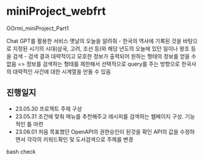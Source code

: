 # miniProject_webfrt
OOrmi_miniProject_Part1

Chat GPT를 활용한 서비스
옛날의 오늘을 알려줘
     - 한국의 역사에 기록된 것을 바탕으로 지정된 시기의 시대(삼국, 고려, 조선 등)와 해당 년도의 오늘에 있던 일이나 왕조 등을 검색
     - 검색 결과 대략적이고 모호한 정보가 출력되어 원하는 형태의 정보를 얻을 수 없음
     => 정보를 검색하는 형태를 제한해서 선택적으로 query를 주는 방향으로 한국사의 대략적인 사건에 대한 시계열을 만들 수 있음

## 진행일지
 - 23.05.30 프로젝트 주제 구상
 - 23.05.31 조건에 맞춰 메뉴를 추천해주고 레시피를 검색하는 웹페이지 구상. 기능적인 틀 마련
 - 23.06.01 처음 목표했던 OpenAPI의 권한승인이 된것을 확인 API의 값을 수정하면서 각각의 키워드확인 및 도서검색으로 주제를 변경

bash check